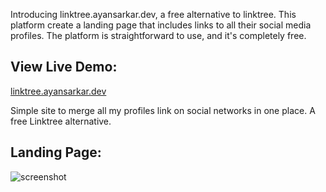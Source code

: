 Introducing linktree.ayansarkar.dev, a free alternative to linktree. This platform create a landing page that includes links to all their social media profiles. The platform is straightforward to use, and it's completely free.

## View Live Demo:
[linktree.ayansarkar.dev](https://tree.ayansarkar.dev)

Simple site to merge all my profiles link on social networks in one place. A free Linktree alternative.

## Landing Page:
![screenshot]()
